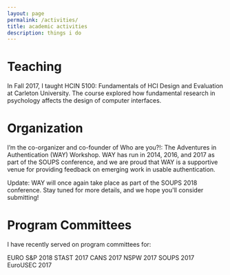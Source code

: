 ```yaml
---
layout: page
permalink: /activities/
title: academic activities
description: things i do 
---
```

# Teaching

In Fall 2017, I taught HCIN 5100: Fundamentals of HCI Design and Evaluation at Carleton University. The course explored how fundamental research in psychology affects the design of computer interfaces. 

# Organization

I’m the co-organizer and co-founder of Who are you?!: The Adventures in Authentication (WAY) Workshop. WAY has run in 2014, 2016, and 2017 as part of the SOUPS conference, and we are proud that WAY is a supportive venue for providing feedback on emerging work in usable authentication.

Update: WAY will once again take place as part of the SOUPS 2018 conference. Stay tuned for more details, and we hope you'll consider submitting! 

# Program Committees

I have recently served on program committees for: 

EURO S&P 2018
STAST 2017
CANS 2017
NSPW 2017
SOUPS 2017
EuroUSEC 2017
